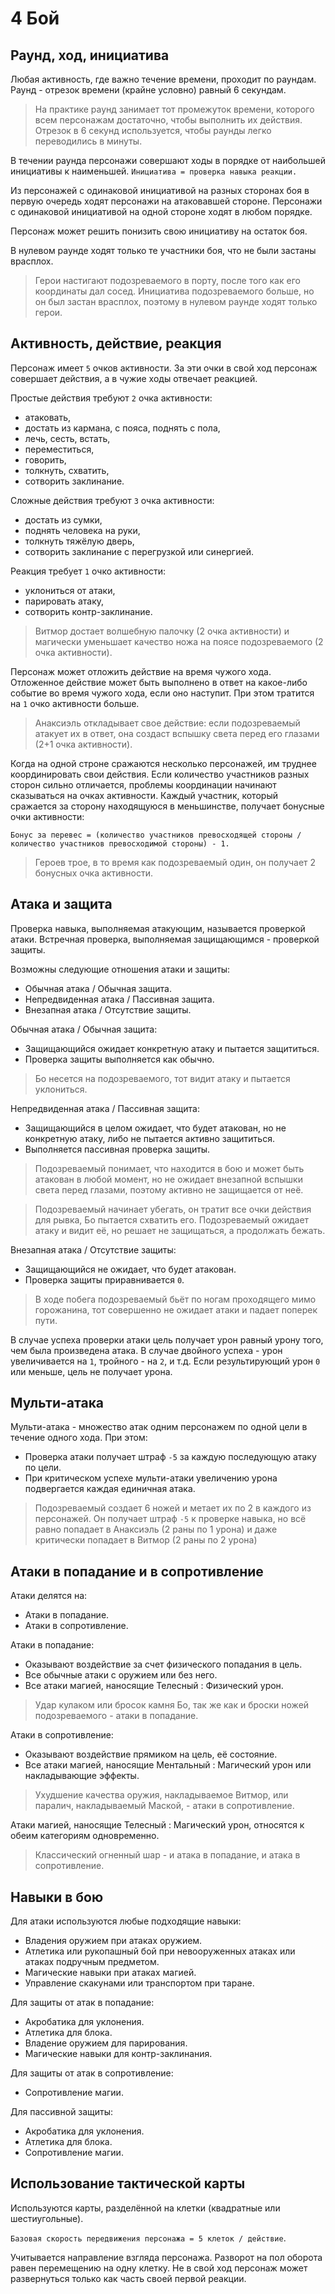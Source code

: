 # 4 Бой

## Раунд, ход, инициатива

Любая активность, где важно течение времени, проходит по раундам.
Раунд - отрезок времени (крайне условно) равный 6 секундам.

>На практике раунд занимает тот промежуток времени, которого всем персонажам достаточно, чтобы выполнить их действия.
>Отрезок в 6 секунд используется, чтобы раунды легко переводились в минуты.

В течении раунда персонажи совершают ходы в порядке от наибольшей инициативы к наименьшей.
`Инициатива = проверка навыка реакции.`

Из персонажей с одинаковой инициативой на разных сторонах боя в первую очередь ходят персонажи на атаковавшей стороне.
Персонажи с одинаковой инициативой на одной стороне ходят в любом порядке.

Персонаж может решить понизить свою инициативу на остаток боя.

В нулевом раунде ходят только те участники боя, что не были застаны врасплох.

>Герои настигают подозреваемого в порту, после того как его координаты дал сосед.
>Инициатива подозреваемого больше, но он был застан врасплох, поэтому в нулевом раунде ходят только герои.

## Активность, действие, реакция

Персонаж имеет `5` очков активности.
За эти очки в свой ход персонаж совершает действия, а в чужие ходы отвечает реакцией.

Простые действия требуют `2` очка активности: 
- атаковать,
- достать из кармана, с пояса, поднять с пола,
- лечь, сесть, встать,
- переместиться,
- говорить,
- толкнуть, схватить,
- сотворить заклинание.

Сложные действия требуют `3` очка активности: 
- достать из сумки,
- поднять человека на руки,
- толкнуть тяжёлую дверь,
- сотворить заклинание с перегрузкой или синергией.

Реакция требует `1` очко активности:
- уклониться от атаки,
- парировать атаку,
- сотворить контр-заклинание.

>Витмор достает волшебную палочку (2 очка активности) и магически уменьшает качество ножа на поясе подозреваемого (2 очка активности).

Персонаж может отложить действие на время чужого хода.
Отложенное действие может быть выполнено в ответ на какое-либо событие во время чужого хода, если оно наступит.
При этом тратится на `1` очко активности больше.

>Анаксиэль откладывает свое действие:
>если подозреваемый атакует их в ответ, она создаст вспышку света перед его глазами (2+1 очка активности).

Когда на одной строне сражаются несколько персонажей, им труднее координировать свои действия.
Если количество участников разных сторон сильно отличается, проблемы координации начинают сказываться на очках активности.
Каждый участник, который сражается за сторону находящуюся в меньшинстве, получает бонусные очки активности:

`Бонус за перевес = (количество учаcтников превосходящей стороны / количество участников превосходимой стороны) - 1.`

>Героев трое, в то время как подозреваемый один, он получает 2 бонусных очка активности.

## Атака и защита

Проверка навыка, выполняемая атакующим, называется проверкой атаки.
Встречная проверка, выполняемая защищающимся - проверкой защиты.

Возможны следующие отношения атаки и защиты:
- Обычная атака / Обычная защита.
- Непредвиденная атака / Пассивная защита.
- Внезапная атака / Отсутствие защиты.

Обычная атака / Обычная защита:
- Защищающийся ожидает конкретную атаку и пытается защититься.
- Проверка защиты выполняется как обычно.

>Бо несется на подозреваемого, тот видит атаку и пытается уклониться.

Непредвиденная атака / Пассивная защита:
- Защищающийся в целом ожидает, что будет атакован, но не конкретную атаку, либо не пытается активно защититься.
- Выполняется пассивная проверка защиты.

>Подозреваемый понимает, что находится в бою и может быть атакован в любой момент,
>но не ожидает внезапной вспышки света перед глазами, поэтому активно не защищается от неё.

>Подозреваемый начинает убегать, он тратит все очки действия для рывка, Бо пытается схватить его.
>Подозреваемый ожидает атаку и видит её, но решает не защищаться, а продолжать бежать.

Внезапная атака / Отсутствие защиты:
- Защищающийся не ожидает, что будет атакован.
- Проверка защиты приравнивается `0`.

>В ходе побега подозреваемый бьёт по ногам проходящего мимо горожанина,
>тот совершенно не ожидает атаки и падает поперек пути.

В случае успеха проверки атаки цель получает урон равный урону того, чем была произведена атака.
В случае двойного успеха - урон увеличивается на `1`, тройного - на `2`, и т.д.
Если результирующий урон `0` или меньше, цель не получает урона.

## Мульти-атака

Мульти-атака - множество атак одним персонажем по одной цели в течение одного хода. При этом:
- Проверка атаки получает штраф `-5` за каждую последующую атаку по цели.
- При критическом успехе мульти-атаки увеличению урона подвергается каждая единичная атака.

>Подозреваемый создает 6 ножей и метает их по 2 в каждого из персонажей.
>Он получает штраф `-5` к проверке навыка,
>но всё равно попадает в Анаксиэль (2 раны по 1 урона)
>и даже критически попадает в Витмор (2 раны по 2 урона)

## Атаки в попадание и в сопротивление

Атаки делятся на:
- Атаки в попадание.
- Атаки в сопротивление.

Атаки в попадание:
- Оказывают воздействие за счет физического попадания в цель.
- Все обычные атаки с оружием или без него.
- Все атаки магией, наносящие Телесный : Физический урон.

>Удар кулаком или бросок камня Бо, так же как и броски ножей подозреваемого - атаки в попадание.

Атаки в сопротивление:
- Оказывают воздействие прямиком на цель, её состояние.
- Все атаки магией, наносящие Ментальный : Магический урон или накладывающие эффекты.

>Ухудшение качества оружия, накладываемое Витмор, или паралич, накладываемый Маской, - атаки в сопротивление.

Атаки магией, наносящие Телесный : Магический урон, относятся к обеим категориям одновременно.

>Классический огненный шар - и атака в попадание, и атака в сопротивление.

## Навыки в бою

Для атаки используются любые подходящие навыки:
- Владения оружием при атаках оружием.
- Атлетика или рукопашный бой при невооруженных атаках или атаках подручным предметом.
- Магические навыки при атаках магией.
- Управление скакунами или транспортом при таране.

Для защиты от атак в попадание:
- Акробатика для уклонения.
- Атлетика для блока.
- Владение оружием для парирования.
- Магические навыки для контр-заклинания.

Для защиты от атак в сопротивление:
- Сопротивление магии.

Для пассивной защиты:
- Акробатика для уклонения.
- Атлетика для блока.
- Сопротивление магии.

## Использование тактической карты

Используются карты, разделённой на клетки (квадратные или шестиугольные).

`Базовая скорость передвижения персонажа = 5 клеток / действие`.

Учитывается направление взгляда персонажа.
Разворот на пол оборота равен перемещению на одну клетку.
Не в свой ход персонаж может развернуться только как часть своей первой реакции.